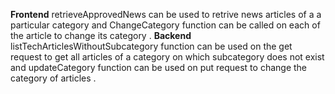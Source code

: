 **Frontend** retrieveApprovedNews can be used to retrive news articles of a a particular category and ChangeCategory function can be called  on each of the article to change its category .
**Backend**  listTechArticlesWithoutSubcategory function can be used on the get request to get all articles of a category on which subcategory does not exist and updateCategory function can be used on put request to change the category of articles . 
